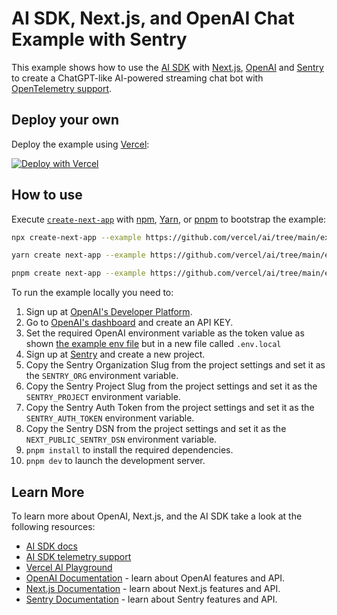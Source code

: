 # AI SDK, Next.js, and OpenAI Chat Example with Sentry

This example shows how to use the [AI SDK](https://sdk.vercel.ai/docs) with [Next.js](https://nextjs.org/), [OpenAI](https://openai.com) and [Sentry](https://sentry.io) to create a ChatGPT-like AI-powered streaming chat bot with [OpenTelemetry support](https://sdk.vercel.ai/docs/ai-sdk-core/telemetry).

## Deploy your own

Deploy the example using [Vercel](https://vercel.com?utm_source=github&utm_medium=readme&utm_campaign=ai-sdk-example):

[![Deploy with Vercel](https://vercel.com/button)](https://vercel.com/new/clone?repository-url=https%3A%2F%2Fgithub.com%2Fvercel%2Fai%2Ftree%2Fmain%2Fexamples%2Fnext-openai-telemetry-sentry&env=OPENAI_API_KEY&envDescription=OpenAI%20API%20Key&envLink=https%3A%2F%2Fplatform.openai.com%2Faccount%2Fapi-keys&project-name=vercel-ai-openai-telemetry-sentry&repository-name=vercel-ai-openai-telemetry-sentry)

## How to use

Execute [`create-next-app`](https://github.com/vercel/next.js/tree/canary/packages/create-next-app) with [npm](https://docs.npmjs.com/cli/init), [Yarn](https://yarnpkg.com/lang/en/docs/cli/create/), or [pnpm](https://pnpm.io) to bootstrap the example:

```bash
npx create-next-app --example https://github.com/vercel/ai/tree/main/examples/next-openai-telemetry-sentry next-openai-telemetry-sentry-app
```

```bash
yarn create next-app --example https://github.com/vercel/ai/tree/main/examples/next-openai-telemetry-sentry next-openai-telemetry-sentry-app
```

```bash
pnpm create next-app --example https://github.com/vercel/ai/tree/main/examples/next-openai-telemetry-sentry next-openai-telemetry-sentry-app
```

To run the example locally you need to:

1. Sign up at [OpenAI's Developer Platform](https://platform.openai.com/signup).
1. Go to [OpenAI's dashboard](https://platform.openai.com/account/api-keys) and create an API KEY.
1. Set the required OpenAI environment variable as the token value as shown [the example env file](./.env.local.example) but in a new file called `.env.local`
1. Sign up at [Sentry](https://sentry.io) and create a new project.
1. Copy the Sentry Organization Slug from the project settings and set it as the `SENTRY_ORG` environment variable.
1. Copy the Sentry Project Slug from the project settings and set it as the `SENTRY_PROJECT` environment variable.
1. Copy the Sentry Auth Token from the project settings and set it as the `SENTRY_AUTH_TOKEN` environment variable.
1. Copy the Sentry DSN from the project settings and set it as the `NEXT_PUBLIC_SENTRY_DSN` environment variable.
1. `pnpm install` to install the required dependencies.
1. `pnpm dev` to launch the development server.

## Learn More

To learn more about OpenAI, Next.js, and the AI SDK take a look at the following resources:

- [AI SDK docs](https://sdk.vercel.ai/docs)
- [AI SDK telemetry support](https://sdk.vercel.ai/docs/ai-sdk-core/telemetry)
- [Vercel AI Playground](https://play.vercel.ai)
- [OpenAI Documentation](https://platform.openai.com/docs) - learn about OpenAI features and API.
- [Next.js Documentation](https://nextjs.org/docs) - learn about Next.js features and API.
- [Sentry Documentation](https://docs.sentry.io) - learn about Sentry features and API.
